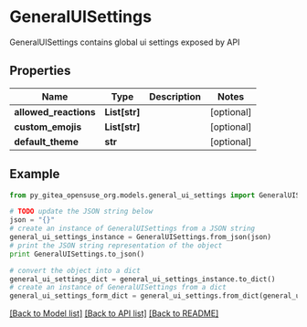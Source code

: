 # GeneralUISettings

GeneralUISettings contains global ui settings exposed by API

## Properties

Name | Type | Description | Notes
------------ | ------------- | ------------- | -------------
**allowed_reactions** | **List[str]** |  | [optional] 
**custom_emojis** | **List[str]** |  | [optional] 
**default_theme** | **str** |  | [optional] 

## Example

```python
from py_gitea_opensuse_org.models.general_ui_settings import GeneralUISettings

# TODO update the JSON string below
json = "{}"
# create an instance of GeneralUISettings from a JSON string
general_ui_settings_instance = GeneralUISettings.from_json(json)
# print the JSON string representation of the object
print GeneralUISettings.to_json()

# convert the object into a dict
general_ui_settings_dict = general_ui_settings_instance.to_dict()
# create an instance of GeneralUISettings from a dict
general_ui_settings_form_dict = general_ui_settings.from_dict(general_ui_settings_dict)
```
[[Back to Model list]](../README.md#documentation-for-models) [[Back to API list]](../README.md#documentation-for-api-endpoints) [[Back to README]](../README.md)


